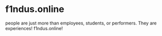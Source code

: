 # f1ndus.online
people are just more than employees, students, or performers. They are experiences! f1ndus.online!
